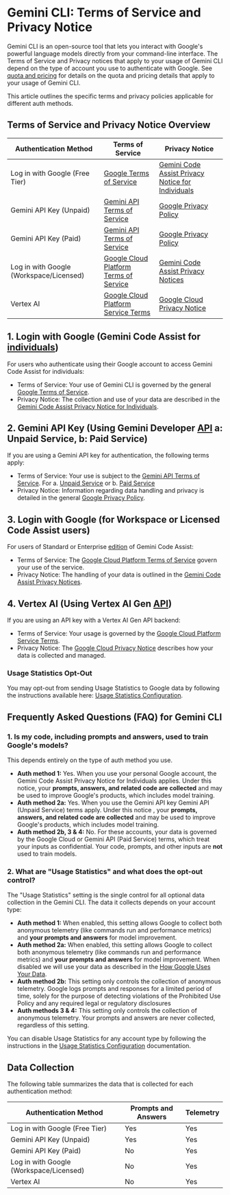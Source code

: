 # Gemini CLI: Terms of Service and Privacy Notice

Gemini CLI is an open-source tool that lets you interact with Google's powerful language models directly from your command-line interface. The Terms of Service and Privacy notices that apply to your usage of Gemini CLI depend on the type of account you use to authenticate with Google. See [quota and pricing](./quota-and-pricing.md) for details on the quota and pricing details that apply to your usage of Gemini CLI.

This article outlines the specific terms and privacy policies applicable for different auth methods.

## Terms of Service and Privacy Notice Overview

| Authentication Method                   | Terms of Service                                                                     | Privacy Notice                                                                                                                                                |
| --------------------------------------- | ------------------------------------------------------------------------------------ | ------------------------------------------------------------------------------------------------------------------------------------------------------------- |
| Log in with Google (Free Tier)          | [Google Terms of Service](https://policies.google.com/terms?hl=en-US)                | [Gemini Code Assist Privacy Notice for Individuals](https://developers.google.com/gemini-code-assist/resources/privacy-notice-gemini-code-assist-individuals) |
| Gemini API Key (Unpaid)                 | [Gemini API Terms of Service](https://ai.google.dev/gemini-api/terms)                | [Google Privacy Policy](https://policies.google.com/privacy)                                                                                                  |
| Gemini API Key (Paid)                   | [Gemini API Terms of Service](https://ai.google.dev/gemini-api/terms)                | [Google Privacy Policy](https://policies.google.com/privacy)                                                                                                  |
| Log in with Google (Workspace/Licensed) | [Google Cloud Platform Terms of Service](https://cloud.google.com/terms)             | [Gemini Code Assist Privacy Notices](https://developers.google.com/gemini-code-assist/resources/privacy-notices)                                              |
| Vertex AI                               | [Google Cloud Platform Service Terms](https://cloud.google.com/terms/service-terms/) | [Google Cloud Privacy Notice](https://cloud.google.com/terms/cloud-privacy-notice)                                                                            |

## 1. Login with Google (Gemini Code Assist for [individuals](https://developers.google.com/gemini-code-assist/docs/overview#supported-features-gca))

For users who authenticate using their Google account to access Gemini Code Assist for individuals:

- Terms of Service: Your use of Gemini CLI is governed by the general [Google Terms of Service](https://policies.google.com/terms?hl=en-US).
- Privacy Notice: The collection and use of your data are described in the [Gemini Code Assist Privacy Notice for Individuals](https://developers.google.com/gemini-code-assist/resources/privacy-notice-gemini-code-assist-individuals).

## 2. Gemini API Key (Using Gemini Developer [API](https://ai.google.dev/gemini-api/docs) a: Unpaid Service, b: Paid Service)

If you are using a Gemini API key for authentication, the following terms apply:

- Terms of Service: Your use is subject to the [Gemini API Terms of Service](https://ai.google.dev/gemini-api/terms). For a. [Unpaid Service](https://ai.google.dev/gemini-api/terms#unpaid-services) or b. [Paid Service](https://ai.google.dev/gemini-api/terms#paid-services)
- Privacy Notice: Information regarding data handling and privacy is detailed in the general [Google Privacy Policy](https://policies.google.com/privacy).

## 3. Login with Google (for Workspace or Licensed Code Assist users)

For users of Standard or Enterprise [edition](https://cloud.google.com/gemini/docs/codeassist/overview#editions-overview) of Gemini Code Assist:

- Terms of Service: The [Google Cloud Platform Terms of Service](https://cloud.google.com/terms) govern your use of the service.
- Privacy Notice: The handling of your data is outlined in the [Gemini Code Assist Privacy Notices](https://developers.google.com/gemini-code-assist/resources/privacy-notices).

## 4. Vertex AI (Using Vertex AI Gen [API](https://cloud.google.com/vertex-ai/generative-ai/docs/reference/rest))

If you are using an API key with a Vertex AI Gen API backend:

- Terms of Service: Your usage is governed by the [Google Cloud Platform Service Terms](https://cloud.google.com/terms/service-terms/).
- Privacy Notice: The [Google Cloud Privacy Notice](https://cloud.google.com/terms/cloud-privacy-notice) describes how your data is collected and managed.

### Usage Statistics Opt-Out

You may opt-out from sending Usage Statistics to Google data by following the instructions available here: [Usage Statistics Configuration](./cli/configuration.md#usage-statistics).

## Frequently Asked Questions (FAQ) for Gemini CLI

### 1. Is my code, including prompts and answers, used to train Google's models?

This depends entirely on the type of auth method you use.

- **Auth method 1:** Yes. When you use your personal Google account, the Gemini Code Assist Privacy Notice for Individuals applies. Under this notice, your **prompts, answers, and related code are collected** and may be used to improve Google's products, which includes model training.
- **Auth method 2a:** Yes. When you use the Gemini API key Gemini API (Unpaid Service) terms apply. Under this notice , your **prompts, answers, and related code are collected** and may be used to improve Google's products, which includes model training.
- **Auth method 2b, 3 & 4:** No. For these accounts, your data is governed by the Google Cloud or Gemini API (Paid Service) terms, which treat your inputs as confidential. Your code, prompts, and other inputs are **not** used to train models.

### 2. What are "Usage Statistics" and what does the opt-out control?

The "Usage Statistics" setting is the single control for all optional data collection in the Gemini CLI. The data it collects depends on your account type:

- **Auth method 1:** When enabled, this setting allows Google to collect both anonymous telemetry (like commands run and performance metrics) and **your prompts and answers** for model improvement.
- **Auth method 2a:** When enabled, this setting allows Google to collect both anonymous telemetry (like commands run and performance metrics) and **your prompts and answers** for model improvement. When disabled we will use your data as described in the [How Google Uses Your Data](https://ai.google.dev/gemini-api/terms#data-use-unpaid).
- **Auth method 2b:** This setting only controls the collection of anonymous telemetry. Google logs prompts and responses for a limited period of time, solely for the purpose of detecting violations of the Prohibited Use Policy and any required legal or regulatory disclosures
- **Auth methods 3 & 4:** This setting only controls the collection of anonymous telemetry. Your prompts and answers are never collected, regardless of this setting.

You can disable Usage Statistics for any account type by following the instructions in the [Usage Statistics Configuration](./cli/configuration.md#usage-statistics) documentation.

## Data Collection

The following table summarizes the data that is collected for each authentication method:

| Authentication Method                   | Prompts and Answers | Telemetry |
| --------------------------------------- | ------------------- | --------- |
| Log in with Google (Free Tier)          | Yes                 | Yes       |
| Gemini API Key (Unpaid)                 | Yes                 | Yes       |
| Gemini API Key (Paid)                   | No                  | Yes       |
| Log in with Google (Workspace/Licensed) | No                  | Yes       |
| Vertex AI                               | No                  | Yes       |
